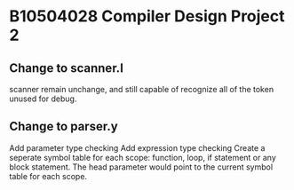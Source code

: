 # B10504028 Compiler Design Project 2
## Change to scanner.l
scanner remain unchange, and still capable of recognize all of the token unused for debug.
## Change to parser.y
Add parameter type checking
Add expression type checking
Create a seperate symbol table for each scope: function, loop, if statement or any block statement. The head parameter would point to the current symbol table for each scope.